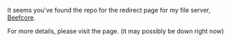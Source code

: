 It seems you've found the repo for the redirect page for my file server, [Beefcore](https://beefcore.github.io).

For more details, please visit the page. (it may possibly be down right now)
